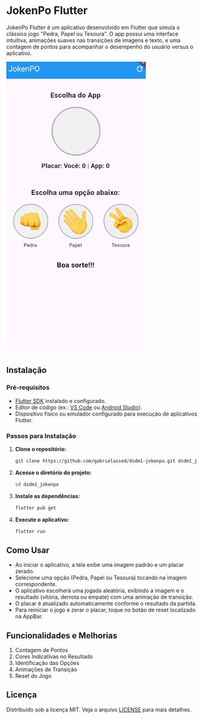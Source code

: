 # JokenPo Flutter

JokenPo Flutter é um aplicativo desenvolvido em Flutter que simula o clássico jogo "Pedra, Papel ou Tesoura". O app possui uma interface intuitiva, animações suaves nas transições de imagens e texto, e uma contagem de pontos para acompanhar o desempenho do usuário versus o aplicativo.

![Demo GIF](demo.gif)

## Instalação

### Pré-requisitos

- [Flutter SDK](https://flutter.dev/) instalado e configurado.
- Editor de código (ex.: [VS Code](https://code.visualstudio.com/) ou [Android Studio](https://developer.android.com/studio)).
- Dispositivo físico ou emulador configurado para execução de aplicativos Flutter.

### Passos para Instalação

1. **Clone o repositório:**

   ```bash
   git clone https://github.com/gabrielassed/dsdm1-jokenpo.git dsdm1_jokenpo
   ```

2. **Acesse o diretório do projeto:**

   ```bash
   cd dsdm1_jokenpo
   ```

3. **Instale as dependências:**

   ```bash
   flutter pub get
   ```

4. **Execute o aplicativo:**

   ```bash
   flutter run
   ```

## Como Usar

- Ao iniciar o aplicativo, a tela exibe uma imagem padrão e um placar zerado.
- Selecione uma opção (Pedra, Papel ou Tesoura) tocando na imagem correspondente.
- O aplicativo escolherá uma jogada aleatória, exibindo a imagem e o resultado (vitória, derrota ou empate) com uma animação de transição.
- O placar é atualizado automaticamente conforme o resultado da partida.
- Para reiniciar o jogo e zerar o placar, toque no botão de reset localizado na AppBar.

## Funcionalidades e Melhorias

1. Contagem de Pontos
2. Cores Indicativas no Resultado
3. Identificação das Opções
4. Animações de Transição 
5. Reset do Jogo

## Licença

Distribuído sob a licença MIT. Veja o arquivo [LICENSE](LICENSE) para mais detalhes.